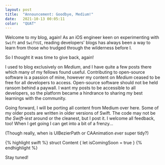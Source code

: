 ```yaml
---
layout: post
title:  "Announcement: Goodbye, Medium!"
date:   2021-10-13 00:05:11
color:  "QUAT"
---
```


Welcome to my blog, again! As an iOS engineer keen on experimenting with `Swift` and `SwiftUI`, reading developers' blogs has always been a way to learn from those who trudged through the wilderness before I. 

So I thought it was time to give back, again!

I used to blog exclusively on *Medium*, and I have quite a few posts there which many of my fellows found useful. Contributing to open-source software is a passion of mine, however my content on *Medium* ceased to be free for all developers to access. Open-source software should not be held ransom behind a paywall. I want my posts to be accessible to all developers, so the platform became a hindrance to sharing my best learnings with the community.

Going forward, I will be porting all content from Medium over here. Some of my older posts are written in older versions of Swift. The code may not be _the Swift-iest_ around or the cleanest, but I post it. I welcome all feedback, too! When I get going I can get into a bit of a frenzy...

(Though really, when is UIBezierPath or CAAnimation _ever_ super tidy?)

{% highlight swift %}
struct Content {
  let isComingSoon = true
}
{% endhighlight %}

Stay tuned!

